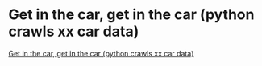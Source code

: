 # Get in the car, get in the car (python crawls xx car data)
[Get in the car, get in the car (python crawls xx car data)](https://aiwithcloud.com/2022/09/15/get_in_the_car_get_in_the_car_python_crawls_xx_car_data/)